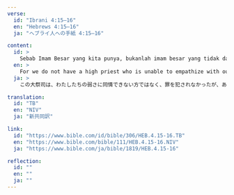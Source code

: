 ```yaml
---
verse:
  id: "Ibrani 4:15–16"
  en: "Hebrews 4:15–16"
  ja: "ヘブライ人への手紙 4:15–16"

content:
  id: >
    Sebab Imam Besar yang kita punya, bukanlah imam besar yang tidak dapat turut merasakan kelemahan-kelemahan kita, sebaliknya sama dengan kita, Ia telah dicobai, hanya tidak berbuat dosa. Sebab itu marilah kita dengan penuh keberanian menghampiri takhta kasih karunia, supaya kita menerima rahmat dan menemukan kasih karunia untuk mendapat pertolongan kita pada waktunya.
  en: >
    For we do not have a high priest who is unable to empathize with our weaknesses, but we have one who has been tempted in every way, just as we are—yet he did not sin. Let us then approach God's throne of grace with confidence, so that we may receive mercy and find grace to help us in our time of need.
  ja: >
    この大祭司は、わたしたちの弱さに同情できない方ではなく、罪を犯されなかったが、あらゆる点において、わたしたちと同様に試練に遭われたのです。だから、憐れみを受け、恵みにあずかって、時宜にかなった助けをいただくために、大胆に恵みの座に近づこうではありませんか。

translation:
  id: "TB"
  en: "NIV"
  ja: "新共同訳"

link:
  id: "https://www.bible.com/id/bible/306/HEB.4.15-16.TB"
  en: "https://www.bible.com/bible/111/HEB.4.15-16.NIV"
  ja: "https://www.bible.com/ja/bible/1819/HEB.4.15-16"

reflection:
  id: ""
  en: ""
  ja: ""
---
```

